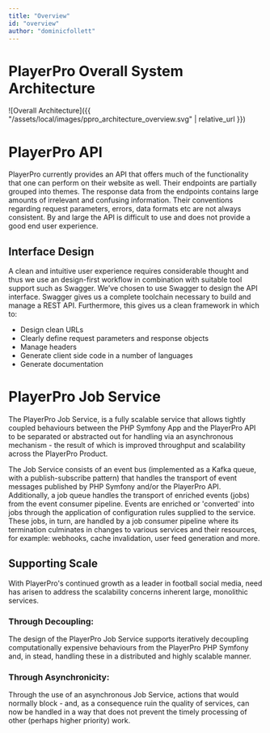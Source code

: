 ```yaml
---
title: "Overview"
id: "overview" 
author: "dominicfollett"
---
```


# PlayerPro Overall System Architecture

![Overall Architecture]({{ "/assets/local/images/ppro_architecture_overview.svg" | relative_url }})

# PlayerPro API

PlayerPro currently provides an API that offers much of the
functionality that one can perform on their website as well. Their
endpoints are partially grouped into themes. The response data from the
endpoints contains large amounts of irrelevant and confusing
information. Their conventions regarding request parameters, errors,
data formats etc are not always consistent. By and large the API is
difficult to use and does not provide a good end user experience.

## Interface Design

A clean and intuitive user experience requires considerable thought and
thus we use an design-first workflow in combination with suitable tool
support such as Swagger. We’ve chosen to use Swagger to design the API
interface. Swagger gives us a complete toolchain necessary to build and
manage a REST API. Furthermore, this gives us a clean framework in
which to:

* Design clean URLs
* Clearly define request parameters and response objects
* Manage headers
* Generate client side code in a number of languages
* Generate documentation


# PlayerPro Job Service

The PlayerPro Job Service, is a fully scalable service that allows
tightly coupled behaviours between the PHP Symfony App and the PlayerPro
API to be separated or abstracted out for handling via an asynchronous
mechanism - the result of which is improved throughput and scalability
across the PlayerPro Product.

The Job Service consists of an event bus (implemented as a Kafka queue, 
with a publish-subscribe pattern) that handles the transport of event
messages published by PHP Symfony and/or the PlayerPro API.
Additionally, a job queue handles the transport of enriched events 
(jobs) from the event consumer pipeline. Events are enriched or
'converted' into jobs through the application of configuration rules
supplied to the service. These jobs, in turn, are handled by a job
consumer pipeline where its termination culminates in changes to various
services and their resources, for example: webhooks, cache invalidation,
user feed generation and more.


## Supporting Scale

With PlayerPro's continued growth as a leader in football social media,
need has arisen to address the scalability concerns inherent large,
monolithic services.

### Through Decoupling:

The design of the PlayerPro Job Service supports iteratively decoupling
computationally expensive behaviours from the PlayerPro PHP Symfony and,
in stead, handling these in a distributed and highly scalable manner.


### Through Asynchronicity:

Through the use of an asynchronous Job Service, actions that would
normally block - and, as a consequence ruin the quality of services, can
now be handled in a way that does not prevent the timely processing of
other (perhaps higher priority) work.

